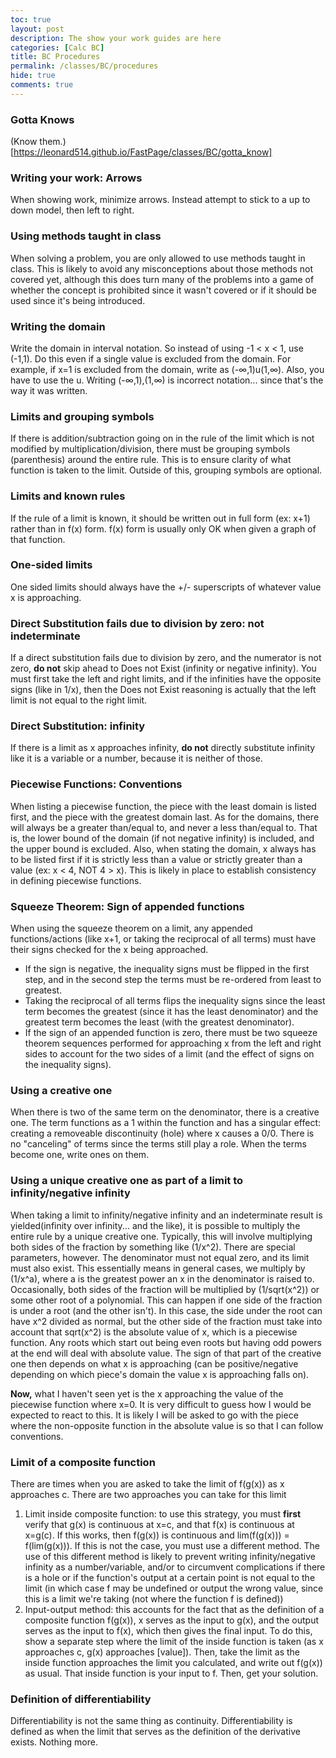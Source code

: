 ```yaml
---
toc: true
layout: post
description: The show your work guides are here
categories: [Calc BC]
title: BC Procedures
permalink: /classes/BC/procedures
hide: true
comments: true
---
```


### Gotta Knows

(Know them.)[https://leonard514.github.io/FastPage/classes/BC/gotta_know]

### Writing your work: Arrows

When showing work, minimize arrows. Instead attempt to stick to a up to down model, then left to right.

### Using methods taught in class

When solving a problem, you are only allowed to use methods taught in class. This is likely to avoid any misconceptions about those methods not covered yet, although this does turn many of the problems into a game of whether the concept is prohibited since it wasn't covered or if it should be used since it's being introduced.

### Writing the domain

Write the domain in interval notation. So instead of using -1 < x < 1, use (-1,1). Do this even if a single value is excluded from the domain. For example, if x=1 is excluded from the domain, write as (-∞,1)u(1,∞). Also, you have to use the u. Writing (-∞,1),(1,∞) is incorrect notation... since that's the way it was written.

### Limits and grouping symbols

If there is addition/subtraction going on in the rule of the limit which is not modified by multiplication/division, there must be grouping symbols (parenthesis) around the entire rule. This is to ensure clarity of what function is taken to the limit. Outside of this, grouping symbols are optional.

### Limits and known rules

If the rule of a limit is known, it should be written out in full form (ex: x+1) rather than in f(x) form. f(x) form is usually only OK when given a graph of that function.

### One-sided limits

One sided limits should always have the +/- superscripts of whatever value x is approaching.

### Direct Substitution fails due to division by zero: not indeterminate

If a direct substitution fails due to division by zero, and the numerator is not zero, **do not** skip ahead to Does not Exist (infinity or negative infinity). You must first take the left and right limits, and if the infinities have the opposite signs (like in 1/x), then the Does not Exist reasoning is actually that the left limit is not equal to the right limit.

### Direct Substitution: infinity

If there is a limit as x approaches infinity, **do not** directly substitute infinity like it is a variable or a number, because it is neither of those.

### Piecewise Functions: Conventions

When listing a piecewise function, the piece with the least domain is listed first, and the piece with the greatest domain last. As for the domains, there will always be a greater than/equal to, and never a less than/equal to. That is, the lower bound of the domain (if not negative infinity) is included, and the upper bound is excluded. Also, when stating the domain, x always has to be listed first if it is strictly less than a value or strictly greater than a value (ex: x < 4, NOT 4 > x). This is likely in place to establish consistency in defining piecewise functions.

### Squeeze Theorem: Sign of appended functions

When using the squeeze theorem on a limit, any appended functions/actions (like x+1, or taking the reciprocal of all terms) must have their signs checked for the x being approached. 
- If the sign is negative, the inequality signs must be flipped in the first step, and in the second step the terms must be re-ordered from least to greatest. 
- Taking the reciprocal of all terms flips the inequality signs since the least term becomes the greatest (since it has the least denominator) and the greatest term becomes the least (with the greatest denominator).
- If the sign of an appended function is zero, there must be two squeeze theorem sequences performed for approaching x from the left and right sides to account for the two sides of a limit (and the effect of signs on the inequality signs).

### Using a creative one

When there is two of the same term on the denominator, there is a creative one. The term functions as a 1 within the function and has a singular effect: creating a removeable discontinuity (hole) where x causes a 0/0. There is no "canceling" of terms since the terms still play a role. When the terms become one, write ones on them.

### Using a unique creative one as part of a limit to infinity/negative infinity

When taking a limit to infinity/negative infinity and an indeterminate result is yielded(infinity over infinity... and the like), it is possible to multiply the entire rule by a unique creative one. Typically, this will involve multiplying both sides of the fraction by something like (1/x^2). There are special parameters, however. The denominator must not equal zero, and its limit must also exist. This essentially means in general cases, we multiply by (1/x^a), where a is the greatest power an x in the denominator is raised to. Occasionally, both sides of the fraction will be multiplied by (1/sqrt(x^2)) or some other root of a polynomial. This can happen if one side of the fraction is under a root (and the other isn't). In this case, the side under the root can have x^2 divided as normal, but the other side of the fraction must take into account that sqrt(x^2) is the absolute value of x, which is a piecewise function. Any roots which start out being even roots but having odd powers at the end will deal with absolute value. The sign of that part of the creative one then depends on what x is approaching (can be positive/negative depending on which piece's domain the value x is approaching falls on).

**Now,** what I haven't seen yet is the x approaching the value of the piecewise function where x=0. It is very difficult to guess how I would be expected to react to this. It is likely I will be asked to go with the piece where the non-opposite function in the absolute value is so that I can follow conventions.

### Limit of a composite function

There are times when you are asked to take the limit of f(g(x)) as x approaches c. There are two approaches you can take for this limit

1. Limit inside composite function: to use this strategy, you must **first** verify that g(x) is continuous at x=c, and that f(x) is continuous at x=g(c). If this works, then f(g(x)) is continuous and lim(f(g(x))) = f(lim(g(x))). If this is not the case, you must use a different method. The use of this different method is likely to prevent writing infinity/negative infinity as a number/variable, and/or to circumvent complications if there is a hole or if the function's output at a certain point is not equal to the limit (in which case f may be undefined or output the wrong value, since this is a limit we're taking (not where the function f is defined))
1. Input-output method: this accounts for the fact that as the definition of a composite function f(g(x)), x serves as the input to g(x), and the output serves as the input to f(x), which then gives the final input. To do this, show a separate step where the limit of the inside function is taken (as x approaches c, g(x) approaches [value]). Then, take the limit as the inside function approaches the limit you calculated, and write out f(g(x)) as usual. That inside function is your input to f. Then, get your solution.

### Definition of differentiability

Differentiability is not the same thing as continuity. Differentiability is defined as when the limit that serves as the definition of the derivative exists. Nothing more.